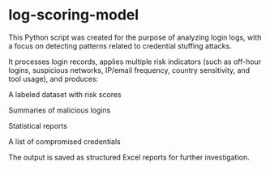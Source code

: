 # log-scoring-model

This Python script was created for the purpose of analyzing login logs, with a focus on detecting patterns related to credential stuffing attacks.

It processes login records, applies multiple risk indicators (such as off-hour logins, suspicious networks, IP/email frequency, country sensitivity, and tool usage), and produces:

A labeled dataset with risk scores

Summaries of malicious logins

Statistical reports

A list of compromised credentials

The output is saved as structured Excel reports for further investigation.

